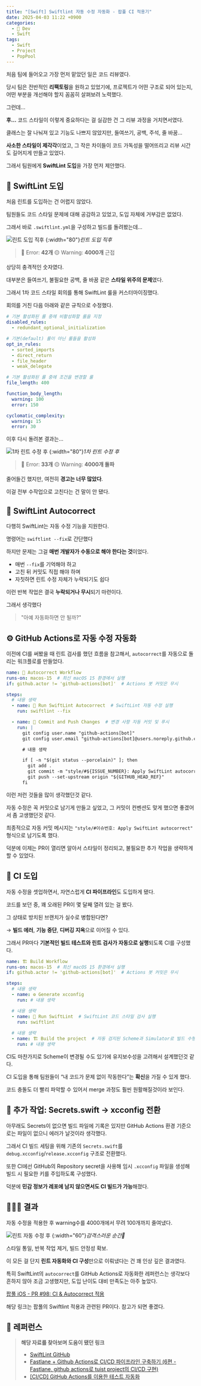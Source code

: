 ```yaml
---
title: "[Swift] Swiftlint 자동 수정 자동화 - 팝풀 CI 적용기"
date: 2025-04-03 11:22 +0900
categories:
  - 🍎 Dev
  - Swift
tags:
  - Swift
  - Project
  - PopPool
---
```

처음 팀에 들어오고 가장 먼저 맡았던 일은 코드 리뷰였다.

당시 팀은 전반적인 **리팩토링**을 원하고 있었기에, 프로젝트가 어떤 구조로 되어 있는지, 어떤 부분을 개선해야 할지 꼼꼼히 살펴보려 노력했다.

그런데…

**후...** 코드 스타일이 이렇게 중요하다는 걸 실감한 건 그 리뷰 과정을 거치면서였다.

클래스는 잘 나눠져 있고 기능도 나쁘지 않았지만, 들여쓰기, 공백, 주석, 줄 바꿈...

**사소한 스타일이 제각각**이었고, 그 작은 차이들이 코드 가독성을 떨어뜨리고 리뷰 시간도 길어지게 만들고 있었다.

그래서 팀원에게 **SwiftLint 도입**을 가장 먼저 제안했다.

## 🎨 SwiftLint 도입

처음 린트를 도입하는 건 어렵지 않았다.

팀원들도 코드 스타일 문제에 대해 공감하고 있었고, 도입 자체에 거부감은 없었다.

그래서 바로 `.swiftlint.yml`을 구성하고 빌드를 돌려봤는데…

![린트 도입 직후](assets/img/post/2025/04_03_린트_도입_직후.png) {:width="80"}_린트 도입 직후_

> 🔴 Error: **42개**
> 🟡 Warning: **4000개** 근접

상당히 충격적인 숫자였다.

대부분은 들여쓰기, 불필요한 공백, 줄 바꿈 같은 **스타일 위주의 문제**였다.

그래서 1차 코드 스타일 회의를 통해 SwiftLint 룰을 커스터마이징했다.

회의를 거친 다음 아래와 같은 규칙으로 수정했다.

```yml
# 기본 활성화된 룰 중에 비활성화할 룰을 지정
disabled_rules:
  - redundant_optional_initialization

# 기본(default) 룰이 아닌 룰들을 활성화
opt_in_rules:
  - sorted_imports
  - direct_return
  - file_header
  - weak_delegate

# 기본 활성화된 룰 중에 조건을 변경할 룰
file_length: 400

function_body_length:
  warning: 100
  error: 150

cyclomatic_complexity:
  warning: 15
  error: 30
```

이후 다시 돌려본 결과는…

![1차 린트 수정 후](assets/img/post/2025/04_03_린트_수정_후.png) {:width="80"}_1차 린트 수정 후_

> 🔴 Error: **33개**
> 🟡 Warning: **4000개 돌파**

줄어들긴 했지만, 여전히 **경고는 너무 많았다**.

이걸 전부 수작업으로 고친다는 건 말이 안 됐다.

## 🔄 SwiftLint Autocorrect

다행히 SwiftLint는 자동 수정 기능을 지원한다.

명령어는 `swiftlint --fix`로 간단했다

하지만 문제는 그걸 **매번 개발자가 수동으로 해야 한다는 것**이었다.
- 매번 `--fix`를 기억해야 하고
- 고친 뒤 커밋도 직접 해야 하며
- 자칫하면 린트 수정 자체가 누락되기도 쉽다

이런 반복 작업은 결국 **누락되거나 무시**되기 마련이다.

그래서 생각했다

> "아예 자동화하면 안 될까?"

## ⚙️ GitHub Actions로 자동 수정 자동화

이전에 CI를 써봤을 때 린트 검사를 했던 흐름을 참고해서, `autocorrect`를 자동으로 돌리는 워크플로를 만들었다.

```yaml
name: 🤖 Autocorrect Workflow
runs-on: macos-15  # 최신 macOS 15 환경에서 실행
if: github.actor != 'github-actions[bot]'  # Actions 봇 커밋은 무시

steps:
  # 내용 생략
  - name: 🎨 Run SwiftLint Autocorrect  # SwiftLint 자동 수정 실행
    run: swiftlint --fix

  - name: 🚀 Commit and Push Changes  # 변경 사항 자동 커밋 및 푸시
    run: |
      git config user.name "github-actions[bot]"
      git config user.email "github-actions[bot]@users.noreply.github.com"

      # 내용 생략

      if [ -n "$(git status --porcelain)" ]; then
        git add .
        git commit -m "style/#${ISSUE_NUMBER}: Apply SwiftLint autocorrect"
        git push --set-upstream origin "${GITHUB_HEAD_REF}"
      fi
```

이런 저런 것들을 많이 생각했던것 같다. 

자동 수정은 꼭 커밋으로 남기게 만들고 싶었고, 그 커밋이 컨벤션도 맞게 했으면 좋겠어서 좀 고생했던것 같다.

최종적으로 자동 커밋 메시지는 `"style/#이슈번호: Apply SwiftLint autocorrect"` 형식으로 남기도록 했다. 

덕분에 이제는 PR이 열리면 알아서 스타일이 정리되고, 불필요한 추가 작업을 생략하게 할 수 있었다.

##  🚀 CI 도입

자동 수정을 셋업하면서, 자연스럽게 **CI 파이프라인**도 도입하게 됐다.

코드를 보던 중, 꽤 오래된 PR이 몇 달째 열려 있는 걸 봤다.

그 상태로 방치된 브랜치가 실수로 병합된다면?

→ **빌드 에러**, **기능 중단**, **디버깅 지옥**으로 이어질 수 있다.

그래서 PR마다 **기본적인 빌드 테스트와 린트 검사가 자동으로 실행**되도록 CI를 구성했다.


``` yaml
name: 🏗️ Build Workflow
runs-on: macos-15  # 최신 macOS 15 환경에서 실행
if: github.actor != 'github-actions[bot]'  # Actions 봇 커밋은 무시

steps:
  # 내용 생략
  - name: ⚙️ Generate xcconfig
    run: # 내용 생략

  # 내용 생략      
  - name: 🎨 Run SwiftLint  # SwiftLint 코드 스타일 검사 실행
    run: swiftlint
	
  # 내용 생략
  - name: 🏗️ Build the project  # 자동 검지된 Scheme과 Simulator로 빌드 수행
    run: # 내용 생략
```

CI도 마찬가지로 Scheme이 변경될 수도 있기에 유지보수성을 고려해서 설계했던것 같다.

CI 도입을 통해 팀원들이 “내 코드가 문제 없이 작동한다”는 **확신**을 가질 수 있게 했다.

코드 충돌도 더 빨리 파악할 수 있어서 merge 과정도 훨씬 원활해질것이라 보인다.

## 🔧 추가 작업: Secrets.swift → xcconfig 전환

아무래도 Secrets이 없으면 빌드 파일에 기록은 있지만 GitHub Actions 환경 기준으로는 파일이 없으니 에러가 날것이라 생각했다.

그래서 CI 빌드 세팅을 위해 기존의 `Secrets.swift`를 `debug.xcconfig`/`release.xcconfig` 구조로 전환했다.

또한 CI에선 GitHub의 Repository secret을 사용해 임시 `.xcconfig` 파일을 생성해 빌드 시 필요한 키를 주입하도록 구성했다.

덕분에 **민감 정보가 레포에 남지 않으면서도 CI 빌드가 가능**해졌다.

##  🧑🏻‍💻 결과
자동 수정을 적용한 후 warning수를 4000개에서 무려 100개까지 줄여냈다.

![린트 자동 수정 후](assets/img/post/2025/04_03_린트_자동_수정_후.png) {:width="60"}_감격스러운 순간🥹_

스타일 통일, 반복 작업 제거, 빌드 안정성 확보.

이 모든 걸 단지 **린트 자동화와 CI 구성**만으로 이뤄냈다는 건 꽤 인상 깊은 결과였다.

특히 SwiftLint의 `autocorrect`를 GitHub Actions로 자동화한 레퍼런스는 생각보다 흔하지 않아 조금 고생했지만, 도입 난이도 대비 만족도는 아주 높았다.

[팝풀 iOS - PR #98: CI & Autocorrect 적용](https://github.com/PopPool/iOS/pull/98)

해당 링크는 팝풀의 Swiftlint 적용과 관련된 PR이다. 참고가 되면 좋겠다.
## 🔗 레퍼런스
> **해당 자료를 찾아보며 도움이 됐던 링크**
>- [SwiftLint GitHub](https://github.com/realm/SwiftLint)
>- [Fastlane + Github Actions로 CI/CD 파이프라인 구축하기 (6편 - Fastlane, github actions로 tuist project의 CI/CD 구현)](https://jazz-the-it.tistory.com/85)
>- [[CI/CD] GitHub Actions를 이용한 테스트 자동화](https://ho8487.tistory.com/126)